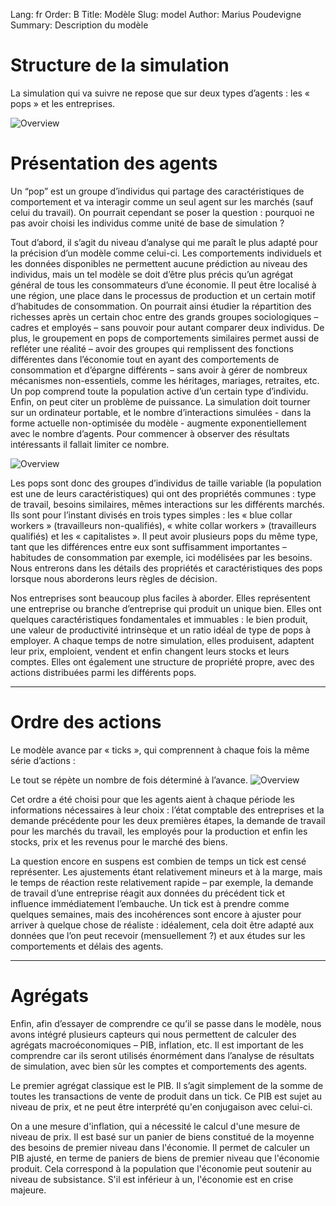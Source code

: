 Lang: fr
Order: B
Title: Modèle
Slug: model
Author: Marius Poudevigne
Summary: Description du modèle

# Structure de la simulation 

La simulation qui va suivre ne repose que sur deux types d’agents : les « pops » et les entreprises.  

![Overview](/images/model_overview.png)

# Présentation des agents

Un “pop” est un groupe d’individus qui partage des caractéristiques de comportement et va interagir comme un seul agent sur les marchés (sauf celui du travail). On pourrait cependant se poser la question : pourquoi ne pas avoir choisi les individus comme unité de base de simulation ?

Tout d’abord, il s’agit du niveau d’analyse qui me paraît le plus adapté pour la précision d’un modèle comme celui-ci. Les comportements individuels et les données disponibles ne permettent aucune prédiction au niveau des individus, mais un tel modèle se doit d’être plus précis qu’un agrégat général de tous les consommateurs d’une économie. Il peut être localisé à une région, une place dans le processus de production et un certain motif d’habitudes de consommation. On pourrait ainsi étudier la répartition des richesses après un certain choc entre des grands groupes sociologiques – cadres et employés – sans pouvoir pour autant comparer deux individus. De plus, le groupement en pops de comportements similaires permet aussi de refléter une réalité – avoir des groupes qui remplissent des fonctions différentes dans l’économie tout en ayant des comportements de consommation et d’épargne différents – sans avoir à gérer de nombreux mécanismes non-essentiels, comme les héritages, mariages, retraites, etc. Un pop comprend toute la population active d’un certain type d’individu. Enfin, on peut citer un problème de puissance. La simulation doit tourner sur un ordinateur portable, et le nombre d’interactions simulées - dans la forme actuelle non-optimisée du modèle - augmente exponentiellement avec le nombre d’agents. Pour commencer à observer des résultats intéressants il fallait limiter ce nombre.

![Overview](/images/pop_overview.png)

Les pops sont donc des groupes d’individus de taille variable (la population est une de leurs caractéristiques) qui ont des propriétés communes : type de travail, besoins similaires, mêmes interactions sur les différents marchés. Ils sont pour l’instant divisés en trois types simples : les « blue collar workers » (travailleurs non-qualifiés), « white collar workers » (travailleurs qualifiés) et les « capitalistes ». Il peut avoir plusieurs pops du même type, tant que les différences entre eux sont suffisamment importantes – habitudes de consommation par exemple, ici modélisées par les besoins. Nous entrerons dans les détails des propriétés et caractéristiques des pops lorsque nous aborderons leurs règles de décision.

Nos entreprises sont beaucoup plus faciles à aborder. Elles représentent une entreprise ou branche d’entreprise qui produit un unique bien. Elles ont quelques caractéristiques fondamentales et immuables : le bien produit, une valeur de productivité intrinsèque et un ratio idéal de type de pops à employer. A chaque temps de notre simulation, elles produisent, adaptent leur prix, emploient, vendent et enfin changent leurs stocks et leurs comptes. Elles ont également une structure de propriété propre, avec des actions distribuées parmi les différents pops.

_____________________

# Ordre des actions

Le modèle avance par « ticks », qui comprennent à chaque fois la même série d’actions :

Le tout se répète un nombre de fois déterminé à l’avance. 
![Overview](/images/tick_steps.png)

Cet ordre a été choisi pour que les agents aient à chaque période les informations nécessaires à leur choix : 
l’état comptable des entreprises et la demande précédente pour les deux premières étapes, la demande de travail pour les marchés du travail, les employés pour la production et enfin les stocks, prix et les revenus pour le marché des biens.
        	
La question encore en suspens est combien de temps un tick est censé représenter. Les ajustements étant relativement mineurs et à la marge, mais le temps de réaction reste relativement rapide – par exemple, la demande de travail d’une entreprise réagit aux données du précédent tick et influence immédiatement l’embauche. Un tick est à prendre comme quelques semaines, mais des incohérences sont encore à ajuster pour arriver à quelque chose de réaliste : idéalement, cela doit être adapté aux données que l’on peut recevoir (mensuellement ?) et aux études sur les comportements et délais des agents.

_____________________
 
# Agrégats

Enfin, afin d’essayer de comprendre ce qu’il se passe dans le modèle, nous avons intégré plusieurs capteurs qui nous permettent de calculer des agrégats macroéconomiques – PIB, inflation, etc. Il est important de les comprendre car ils seront utilisés énormément dans l’analyse de résultats de simulation, avec bien sûr les comptes et comportements des agents.

Le premier agrégat classique est le PIB. Il s’agit simplement de la somme de toutes les transactions de vente de produit dans un tick. Ce PIB est sujet au niveau de prix, et ne peut être interprété qu'en conjugaison avec celui-ci.

On a une mesure d'inflation, qui a nécessité le calcul d'une mesure de niveau de prix. Il est basé sur un panier de biens constitué de la moyenne des besoins de premier niveau dans l'économie. Il permet de calculer un PIB ajusté, en terme de paniers de biens de premier niveau que l'économie produit. Cela correspond à la population que l'économie peut soutenir au niveau de subsistance. S'il est inférieur à un, l'économie est en crise majeure. 
